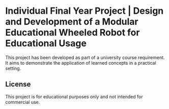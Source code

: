# Individual Final Year Project | Design and Development of a Modular Educational Wheeled Robot for Educational Usage

This project has been developed as part of a university course requirement. It aims to demonstrate the application of learned concepts in a practical setting. 

## License

This project is for educational purposes only and not intended for commercial use.
